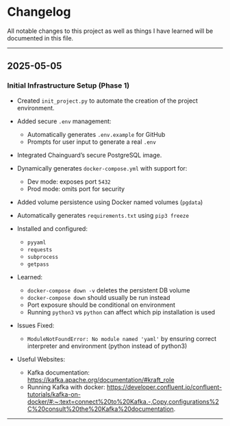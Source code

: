 # Changelog

All notable changes to this project as well as things I have learned will be documented in this file.

---

## 2025-05-05
### Initial Infrastructure Setup (Phase 1)

- Created `init_project.py` to automate the creation of the project environment.
- Added secure `.env` management:
  - Automatically generates `.env.example` for GitHub
  - Prompts for user input to generate a real `.env`
- Integrated Chainguard’s secure PostgreSQL image.
- Dynamically generates `docker-compose.yml` with support for:
  - Dev mode: exposes port `5432`
  - Prod mode: omits port for security
- Added volume persistence using Docker named volumes (`pgdata`)
- Automatically generates `requirements.txt` using `pip3 freeze`
- Installed and configured:
  - `pyyaml`
  - `requests`
  - `subprocess`
  - `getpass`

- Learned:
  - `docker-compose down -v` deletes the persistent DB volume
  - `docker-compose down` should usually be run instead
  - Port exposure should be conditional on environment
  - Running `python3` vs `python` can affect which pip installation is used
- Issues Fixed:
  - `ModuleNotFoundError: No module named 'yaml'` by ensuring correct interpreter and environment (python instead of python3)

- Useful Websites:
  - Kafka documentation: https://kafka.apache.org/documentation/#kraft_role
  - Running Kafka with docker: https://developer.confluent.io/confluent-tutorials/kafka-on-docker/#:~:text=connect%20to%20Kafka.-,Copy,configurations%2C%20consult%20the%20Kafka%20documentation.

---